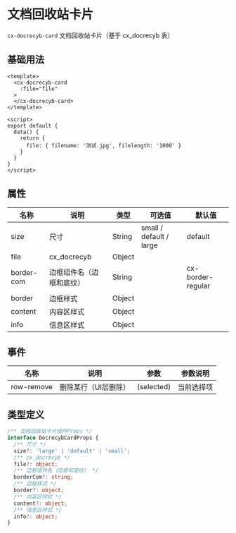 # 文档回收站卡片

`cx-docrecyb-card` 文档回收站卡片（基于 cx_docrecyb 表）

## 基础用法

```vue
<template>
  <cx-docrecyb-card
    :file="file"
  >
  </cx-docrecyb-card>
</template>

<script>
export default {
  data() {
    return {
      file: { filename: '测试.jpg', filelength: '1000' }
    }
  }
}
</script>
```

## 属性

| 名称 | 说明 | 类型 | 可选值 | 默认值 |
| --- | ---- | ---- | ----- | ----- |
| size | 尺寸 | String | small / default / large | default |
| file | cx_docrecyb | Object | | |
| border-com | 边框组件名（边框和底纹） | String | | cx-border-regular |
| border | 边框样式 | Object | | |
| content | 内容区样式 | Object | | |
| info | 信息区样式 | Object | | |

## 事件

| 名称 | 说明 | 参数 | 参数说明 |
| ---- | --- | ---- | ----- |
| row-remove | 删除某行（UI层删除） | (selected) | 当前选择项 |

## 类型定义

```ts
/** 文档回收站卡片组件Props */
interface DocrecybCardProps {
  /** 尺寸 */
  size?: 'large' | 'default' | 'small';
  /** cx_docrecyb */
  file?: object;
  /** 边框组件名（边框和底纹） */
  borderCom?: string;
  /** 边框样式 */
  border?: object;
  /** 内容区样式 */
  content?: object;
  /** 信息区样式 */
  info?: object;
} 
```
